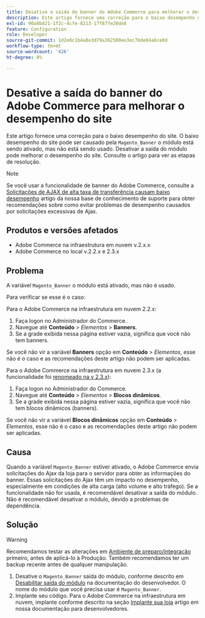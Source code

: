 ```yaml
---
title: Desative a saída do banner do Adobe Commerce para melhorar o desempenho do site
description: Este artigo fornece uma correção para o baixo desempenho do site. O baixo desempenho do site pode ser causado pelo módulo "Magento_Banner" estar ativado, mas não ser usado. Desativar a saída do módulo pode melhorar o desempenho do site. Consulte o artigo para ver as etapas de resolução.
exl-id: 90a8bd21-1f2c-4cfe-8213-17f877e20de8
feature: Configuration
role: Developer
source-git-commit: 1d2e0c1b4a8e3d79a362500ee3ec7bde84a6ce0d
workflow-type: tm+mt
source-wordcount: '426'
ht-degree: 0%

---
```


# Desative a saída do banner do Adobe Commerce para melhorar o desempenho do site

Este artigo fornece uma correção para o baixo desempenho do site. O baixo desempenho do site pode ser causado pela `Magento_Banner` o módulo está sendo ativado, mas não está sendo usado. Desativar a saída do módulo pode melhorar o desempenho do site. Consulte o artigo para ver as etapas de resolução.

>[!NOTE]
>
>Se você usar a funcionalidade de banner do Adobe Commerce, consulte a [Solicitações de AJAX de alta taxa de transferência causam baixo desempenho](/help/troubleshooting/miscellaneous/high-throughput-ajax-requests-cause-poor-performance.md) artigo da nossa base de conhecimento de suporte para obter recomendações sobre como evitar problemas de desempenho causados por solicitações excessivas de Ajax.

## Produtos e versões afetados

* Adobe Commerce na infraestrutura em nuvem v.2.x.x
* Adobe Commerce no local v.2.2.x e 2.3.x

## Problema

A variável `Magento_Banner` o módulo está ativado, mas não é usado.

Para verificar se esse é o caso:

Para o Adobe Commerce na infraestrutura em nuvem 2.2.x:

1. Faça logon no Administrador do Commerce.
1. Navegue até **Conteúdo** > *Elementos* > **Banners**.
1. Se a grade exibida nessa página estiver vazia, significa que você não tem banners.

Se você não vir a variável **Banners** opção em **Conteúdo** > *Elementos*, esse não é o caso e as recomendações deste artigo não podem ser aplicadas.

Para o Adobe Commerce na infraestrutura em nuvem 2.3.x (a funcionalidade foi [renomeado na v 2.3.x](https://devdocs.magento.com/guides/v2.3/release-notes/ReleaseNotes2.3.0Commerce.html#banner-now-dynamic-block)):

1. Faça logon no Administrador do Commerce.
1. Navegue até **Conteúdo** > *Elementos >*  **Blocos dinâmicos**.
1. Se a grade exibida nessa página estiver vazia, significa que você não tem blocos dinâmicos (banners).

Se você não vir a variável **Blocos dinâmicos** opção em **Conteúdo** > *Elementos*, esse não é o caso e as recomendações deste artigo não podem ser aplicadas.

## Causa

Quando a variável `Magento_Banner` estiver ativado, o Adobe Commerce envia solicitações do Ajax da loja para o servidor para obter as informações do banner. Essas solicitações do Ajax têm um impacto no desempenho, especialmente em condições de alta carga (alto volume e alto tráfego). Se a funcionalidade não for usada, é recomendável desativar a saída do módulo. Não é recomendável desativar o módulo, devido a problemas de dependência.

## Solução

>[!WARNING]
>
>Recomendamos testar as alterações em [Ambiente de preparo/integração](/help/announcements/adobe-commerce-announcements/integration-environment-enhancement-request-pro-and-starter.md) primeiro, antes de aplicá-lo à Produção. Também recomendamos ter um backup recente antes de qualquer manipulação.

1. Desative o `Magento_Banner` saída do módulo, conforme descrito em [Desabilitar saída do módulo](https://devdocs.magento.com/guides/v2.3/config-guide/config/disable-module-output.html) na documentação do desenvolvedor. O nome do módulo que você precisa usar é `Magento_Banner`.
1. Implante seu código. Para o Adobe Commerce na infraestrutura em nuvem, implante conforme descrito na seção [Implante sua loja](https://devdocs.magento.com/guides/v2.3/cloud/live/stage-prod-live.html) artigo em nossa documentação para desenvolvedores.
